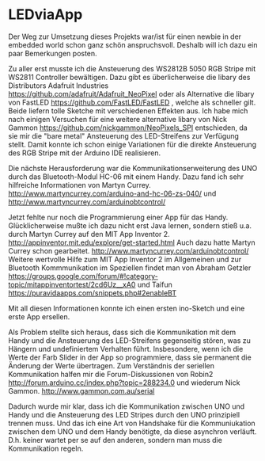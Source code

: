 # LEDviaApp

Der Weg zur Umsetzung dieses Projekts war/ist für einen newbie in der embedded world schon ganz schön anspruchsvoll. Deshalb will ich dazu ein paar Bemerkungen posten.

Zu aller erst musste ich die Ansteuerung des WS2812B 5050 RGB Stripe mit WS2811 Controller bewältigen. Dazu gibt es überlicherweise die libary des Distributors Adafruit Industries https://github.com/adafruit/Adafruit_NeoPixel oder als Alternative die libary von FastLED https://github.com/FastLED/FastLED , welche als schneller gilt. Beide liefern tolle Sketche mit verschiedenen Effekten aus. Ich habe mich nach einigen Versuchen für eine weitere alternative libary von Nick Gammon https://github.com/nickgammon/NeoPixels_SPI entschieden, da sie mir die "bare metal" Ansteuerung des LED-Streifens zur Verfügung stellt. Damit konnte ich schon einige Variationen für die direkte Ansteuerung des RGB Stripe mit der Arduino IDE realisieren.

Die nächste Herausforderung war die Kommunikationserweiterung des UNO durch das Bluetooth-Modul HC-06 mit einem Handy. Dazu fand ich sehr hilfreiche Informationen von Martyn Currey. http://www.martyncurrey.com/arduino-and-hc-06-zs-040/ und http://www.martyncurrey.com/arduinobtcontrol/

Jetzt fehlte nur noch die Programmierung einer App für das Handy. Glücklicherweise mußte ich dazu nicht erst Java lernen, sondern stieß u.a. durch Martyn Currey auf den MIT App Inventor 2. http://appinventor.mit.edu/explore/get-started.html Auch dazu hatte Martyn Currey schon gearbeitet. http://www.martyncurrey.com/arduinobtcontrol/
Weitere wertvolle Hilfe zum MIT App Inventor 2 im Allgemeinen und zur Bluetooth Kommmunikation im Speziellen findet man von Abraham Getzler https://groups.google.com/forum/#!category-topic/mitappinventortest/2cd6Uz__xA0 und Taifun https://puravidaapps.com/snippets.php#2enableBT

Mit all diesen Informationen konnte ich einen ersten ino-Sketch und eine erste App ersellen.

Als Problem stellte sich heraus, dass sich die Kommunikation mit dem Handy und die Ansteuerung des LED-Streifens gegenseitig stören, was zu Hängern und undefiniertem Verhalten führt.
Insbesondere, wenn ich die Werte der Farb Slider in der App so programmiere, dass sie permanent die Änderung der Werte übertragen.
Zum Verständnis der seriellen Kommunikation halfen mir die Forum-Diskussionen von Robin2  http://forum.arduino.cc/index.php?topic=288234.0 und wiederum Nick Gammon. http://www.gammon.com.au/serial

Dadurch wurde mir klar, dass ich die Kommunikation zwischen UNO und Handy und die Ansteuerung des LED Stripes durch den UNO prinzipiell trennen muss.
Und das ich eine Art von Handshake für die Kommuniukation zwischen dem UNO und dem Handy benötigte, da diese asynchron verläuft. D.h. keiner wartet per se auf den anderen, sondern man muss die Kommunikation regeln.
